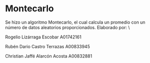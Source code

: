 # Montecarlo
Se hizo un algoritmo Montecarlo, el cual calcula un promedio con un número de datos aleatorios proporcionados.
Elaborado por: \\

Rogelio Lizárraga Escobar A01742161

Rubén Dario Castro Terrazas A00833945

Christian Jaffé Alarcón Acosta A00832881
